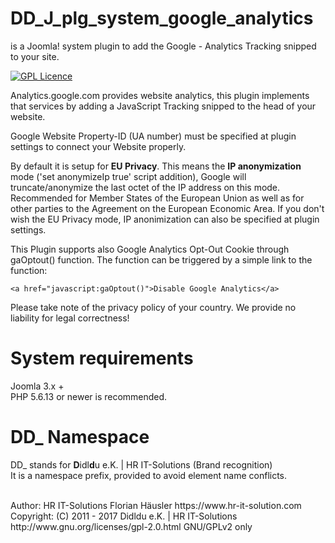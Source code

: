 # DD_J_plg_system_google_analytics
is a Joomla! system plugin to add the Google - Analytics Tracking snipped to your site.

[![GPL Licence](https://badges.frapsoft.com/os/gpl/gpl.png?v=102)](https://opensource.org/licenses/GPL-2.0/)  

Analytics.google.com provides website analytics, this plugin implements that services by adding a JavaScript Tracking snipped to the head of your website.<br>

Google Website Property-ID (UA number) must be specified at plugin settings to connect your Website properly.

By default it is setup for **EU Privacy**. This means the **IP anonymization** mode ('set anonymizeIp true' script addition), Google will truncate/anonymize the last octet of the IP address on this mode. Recommended for Member States of the European Union as well as for other parties to the Agreement on the European Economic Area.
If you don't wish the EU Privacy mode, IP anonimization can also be specified at plugin settings.

This Plugin supports also Google Analytics Opt-Out Cookie through gaOptout() function.
The function can be triggered by a simple link to the function:

    <a href="javascript:gaOptout()">Disable Google Analytics</a>

Please take note of the privacy policy of your country. We provide no liability for legal correctness!

# System requirements
Joomla 3.x +                                                                                <br>
PHP 5.6.13 or newer is recommended.

# DD_ Namespace
DD_ stands for  **D**idl**d**u e.K. | HR IT-Solutions (Brand recognition)                   <br>
It is a namespace prefix, provided to avoid element name conflicts.

<br>
Author: HR IT-Solutions Florian Häusler https://www.hr-it-solution.com                      <br>
Copyright: (C) 2011 - 2017 Didldu e.K. | HR IT-Solutions                                    <br>
http://www.gnu.org/licenses/gpl-2.0.html GNU/GPLv2 only
